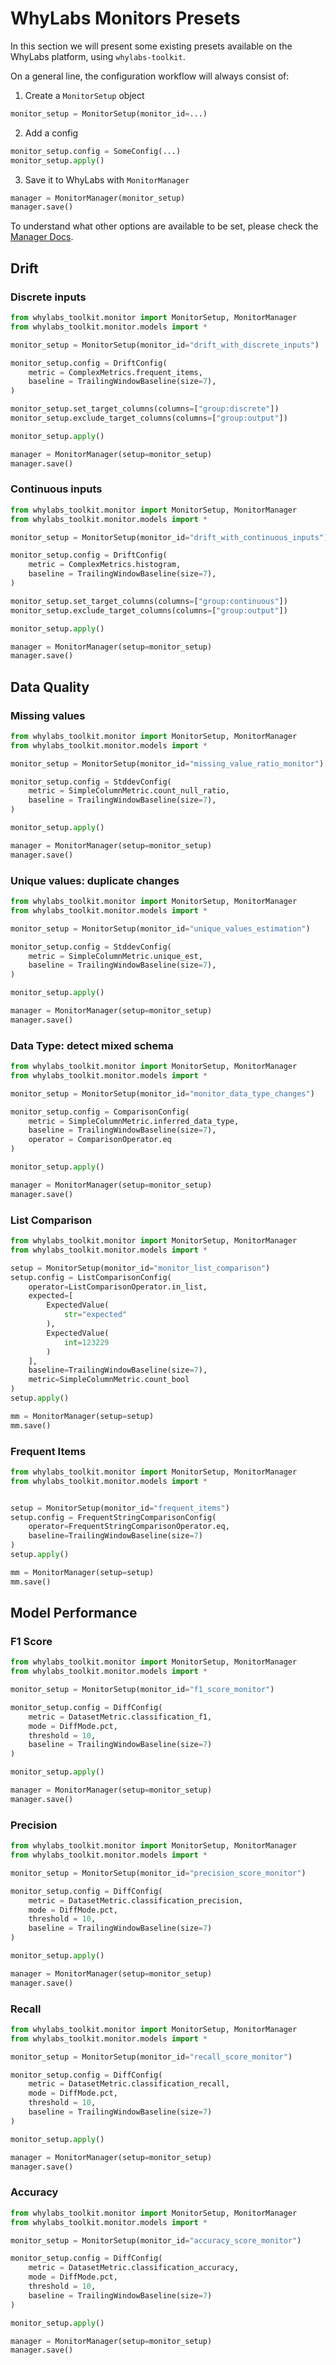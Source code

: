 # WhyLabs Monitors Presets

In this section we will present some existing presets available on the WhyLabs platform, using `whylabs-toolkit`.

On a general line, the configuration workflow will always consist of: 

1. Create a `MonitorSetup` object
```python
monitor_setup = MonitorSetup(monitor_id=...)
```
2. Add a config
```python
monitor_setup.config = SomeConfig(...)
monitor_setup.apply()
```
3. Save it to WhyLabs with `MonitorManager`
```python
manager = MonitorManager(monitor_setup)
manager.save()
```

To understand what other options are available to be set, please check the [Manager Docs](../whylabs_toolkit/monitor/manager/README.md).

## Drift

### Discrete inputs
```python
from whylabs_toolkit.monitor import MonitorSetup, MonitorManager
from whylabs_toolkit.monitor.models import *

monitor_setup = MonitorSetup(monitor_id="drift_with_discrete_inputs")

monitor_setup.config = DriftConfig(
    metric = ComplexMetrics.frequent_items,
    baseline = TrailingWindowBaseline(size=7),
)

monitor_setup.set_target_columns(columns=["group:discrete"])
monitor_setup.exclude_target_columns(columns=["group:output"])

monitor_setup.apply()

manager = MonitorManager(setup=monitor_setup)
manager.save()
```

### Continuous inputs
```python
from whylabs_toolkit.monitor import MonitorSetup, MonitorManager
from whylabs_toolkit.monitor.models import *

monitor_setup = MonitorSetup(monitor_id="drift_with_continuous_inputs")

monitor_setup.config = DriftConfig(
    metric = ComplexMetrics.histogram,
    baseline = TrailingWindowBaseline(size=7),
)

monitor_setup.set_target_columns(columns=["group:continuous"])
monitor_setup.exclude_target_columns(columns=["group:output"])

monitor_setup.apply()

manager = MonitorManager(setup=monitor_setup)
manager.save()
```

## Data Quality

### Missing values
```python
from whylabs_toolkit.monitor import MonitorSetup, MonitorManager
from whylabs_toolkit.monitor.models import *

monitor_setup = MonitorSetup(monitor_id="missing_value_ratio_monitor")

monitor_setup.config = StddevConfig(
    metric = SimpleColumnMetric.count_null_ratio,
    baseline = TrailingWindowBaseline(size=7),
)

monitor_setup.apply()

manager = MonitorManager(setup=monitor_setup)
manager.save()
```

### Unique values: duplicate changes
```python
from whylabs_toolkit.monitor import MonitorSetup, MonitorManager
from whylabs_toolkit.monitor.models import *

monitor_setup = MonitorSetup(monitor_id="unique_values_estimation")

monitor_setup.config = StddevConfig(
    metric = SimpleColumnMetric.unique_est,
    baseline = TrailingWindowBaseline(size=7),
)

monitor_setup.apply()

manager = MonitorManager(setup=monitor_setup)
manager.save()
```

### Data Type: detect mixed schema
```python
from whylabs_toolkit.monitor import MonitorSetup, MonitorManager
from whylabs_toolkit.monitor.models import *

monitor_setup = MonitorSetup(monitor_id="monitor_data_type_changes")

monitor_setup.config = ComparisonConfig(
    metric = SimpleColumnMetric.inferred_data_type,
    baseline = TrailingWindowBaseline(size=7),
    operator = ComparisonOperator.eq
)

monitor_setup.apply()

manager = MonitorManager(setup=monitor_setup)
manager.save()
```

### List Comparison

```python
from whylabs_toolkit.monitor import MonitorSetup, MonitorManager
from whylabs_toolkit.monitor.models import *

setup = MonitorSetup(monitor_id="monitor_list_comparison")
setup.config = ListComparisonConfig(
    operator=ListComparisonOperator.in_list,
    expected=[
        ExpectedValue(
            str="expected"
        ),
        ExpectedValue(
            int=123229
        )
    ],
    baseline=TrailingWindowBaseline(size=7),
    metric=SimpleColumnMetric.count_bool
)
setup.apply()

mm = MonitorManager(setup=setup)
mm.save()
```

### Frequent Items
```python
from whylabs_toolkit.monitor import MonitorSetup, MonitorManager
from whylabs_toolkit.monitor.models import *


setup = MonitorSetup(monitor_id="frequent_items")
setup.config = FrequentStringComparisonConfig(
    operator=FrequentStringComparisonOperator.eq,
    baseline=TrailingWindowBaseline(size=7)
)
setup.apply()

mm = MonitorManager(setup=setup)
mm.save()
```

## Model Performance

### F1 Score
```python
from whylabs_toolkit.monitor import MonitorSetup, MonitorManager
from whylabs_toolkit.monitor.models import *

monitor_setup = MonitorSetup(monitor_id="f1_score_monitor")

monitor_setup.config = DiffConfig(
    metric = DatasetMetric.classification_f1,
    mode = DiffMode.pct,
    threshold = 10,
    baseline = TrailingWindowBaseline(size=7)
)

monitor_setup.apply()

manager = MonitorManager(setup=monitor_setup)
manager.save()
```
### Precision
```python
from whylabs_toolkit.monitor import MonitorSetup, MonitorManager
from whylabs_toolkit.monitor.models import *

monitor_setup = MonitorSetup(monitor_id="precision_score_monitor")

monitor_setup.config = DiffConfig(
    metric = DatasetMetric.classification_precision,
    mode = DiffMode.pct,
    threshold = 10,
    baseline = TrailingWindowBaseline(size=7)
)

monitor_setup.apply()

manager = MonitorManager(setup=monitor_setup)
manager.save()
```
### Recall
```python
from whylabs_toolkit.monitor import MonitorSetup, MonitorManager
from whylabs_toolkit.monitor.models import *

monitor_setup = MonitorSetup(monitor_id="recall_score_monitor")

monitor_setup.config = DiffConfig(
    metric = DatasetMetric.classification_recall,
    mode = DiffMode.pct,
    threshold = 10,
    baseline = TrailingWindowBaseline(size=7)
)

monitor_setup.apply()

manager = MonitorManager(setup=monitor_setup)
manager.save()
```
### Accuracy
```python
from whylabs_toolkit.monitor import MonitorSetup, MonitorManager
from whylabs_toolkit.monitor.models import *

monitor_setup = MonitorSetup(monitor_id="accuracy_score_monitor")

monitor_setup.config = DiffConfig(
    metric = DatasetMetric.classification_accuracy,
    mode = DiffMode.pct,
    threshold = 10,
    baseline = TrailingWindowBaseline(size=7)
)

monitor_setup.apply()

manager = MonitorManager(setup=monitor_setup)
manager.save()
```